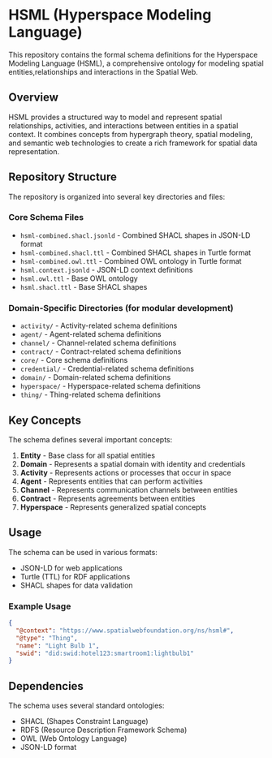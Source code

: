 # HSML (Hyperspace Modeling Language)

This repository contains the formal schema definitions for the Hyperspace Modeling Language (HSML), a comprehensive ontology for modeling spatial entities,relationships and interactions in the Spatial Web.

## Overview

HSML provides a structured way to model and represent spatial relationships, activities, and interactions between entities in a spatial context. It combines concepts from hypergraph theory, spatial modeling, and semantic web technologies to create a rich framework for spatial data representation.

## Repository Structure

The repository is organized into several key directories and files:

### Core Schema Files

- `hsml-combined.shacl.jsonld` - Combined SHACL shapes in JSON-LD format
- `hsml-combined.shacl.ttl` - Combined SHACL shapes in Turtle format
- `hsml-combined.owl.ttl` - Combined OWL ontology in Turtle format
- `hsml.context.jsonld` - JSON-LD context definitions
- `hsml.owl.ttl` - Base OWL ontology
- `hsml.shacl.ttl` - Base SHACL shapes

### Domain-Specific Directories (for modular development)

- `activity/` - Activity-related schema definitions
- `agent/` - Agent-related schema definitions
- `channel/` - Channel-related schema definitions
- `contract/` - Contract-related schema definitions
- `core/` - Core schema definitions
- `credential/` - Credential-related schema definitions
- `domain/` - Domain-related schema definitions
- `hyperspace/` - Hyperspace-related schema definitions
- `thing/` - Thing-related schema definitions

## Key Concepts

The schema defines several important concepts:

1. **Entity** - Base class for all spatial entities
2. **Domain** - Represents a spatial domain with identity and credentials
3. **Activity** - Represents actions or processes that occur in space
4. **Agent** - Represents entities that can perform activities
5. **Channel** - Represents communication channels between entities
6. **Contract** - Represents agreements between entities
7. **Hyperspace** - Represents generalized spatial concepts

## Usage

The schema can be used in various formats:

- JSON-LD for web applications
- Turtle (TTL) for RDF applications
- SHACL shapes for data validation

### Example Usage

```json
{
  "@context": "https://www.spatialwebfoundation.org/ns/hsml#",
  "@type": "Thing",
  "name": "Light Bulb 1",
  "swid": "did:swid:hotel123:smartroom1:lightbulb1"
}
```

## Dependencies

The schema uses several standard ontologies:

- SHACL (Shapes Constraint Language)
- RDFS (Resource Description Framework Schema)
- OWL (Web Ontology Language)
- JSON-LD format


